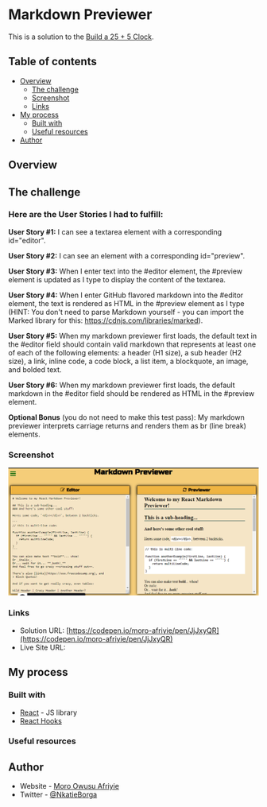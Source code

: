 # Markdown Previewer

This is a solution to the [Build a 25 + 5 Clock](https://www.freecodecamp.org/learn/front-end-development-libraries/front-end-development-libraries-projects/build-a-25--5-clock).

## Table of contents

- [Overview](#overview)
  - [The challenge](#the-challenge)
  - [Screenshot](#screenshot)
  - [Links](#links)
- [My process](#my-process)
  - [Built with](#built-with)
  <!-- - [What I learned](#what-i-learned)
  - [Continued development](#continued-development) -->
  - [Useful resources](#useful-resources)
- [Author](#author)

## Overview

## The challenge

### Here are the User Stories I had to fulfill:

**User Story #1:** I can see a textarea element with a corresponding id="editor".

**User Story #2:** I can see an element with a corresponding id="preview".

**User Story #3:** When I enter text into the #editor element, the #preview element is updated as I type to display the content of the textarea.

**User Story #4:** When I enter GitHub flavored markdown into the #editor element, the text is rendered as HTML in the #preview element as I type (HINT: You don't need to parse Markdown yourself - you can import the Marked library for this: https://cdnjs.com/libraries/marked).

**User Story #5:** When my markdown previewer first loads, the default text in the #editor field should contain valid markdown that represents at least one of each of the following elements: a header (H1 size), a sub header (H2 size), a link, inline code, a code block, a list item, a blockquote, an image, and bolded text.

**User Story #6:** When my markdown previewer first loads, the default markdown in the #editor field should be rendered as HTML in the #preview element.

**Optional Bonus** (you do not need to make this test pass): My markdown previewer interprets carriage returns and renders them as br (line break) elements.

### Screenshot

![](https://github.com/Moro-Afriyie/FreeCodeCamp-Front-End-Development-Libraries-Projects-REACT-/blob/main/markdown-previewer/src/Markdown-Previewer.png)

### Links

- Solution URL: [https://codepen.io/moro-afriyie/pen/JjJxyQR](https://codepen.io/moro-afriyie/pen/JjJxyQR)
- Live Site URL: []()

## My process

### Built with

- [React](https://reactjs.org/) - JS library
- [React Hooks](https://reactjs.org/docs/hooks-intro.html)

### Useful resources

<!-- - [React With TypeScript Best Practices](https://www.sitepoint.com/react-with-typescript-best-practices/) - This is an amazing article which helped me finally understand using react and typeScript. I'd recommend it to anyone still learning this concept.
- [React with TypeScript cheatsheet](https://github.com/typescript-cheatsheets/react) - This helped me for using react and typescript. I really liked this pattern and will use it going forward. -->

## Author

- Website - [Moro Owusu Afriyie]()
- Twitter - [@NkatieBorga](https://twitter.com/NkatieBorga)
